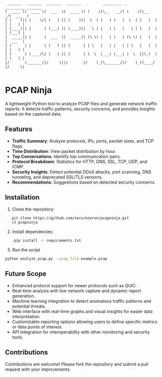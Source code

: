 ```
 _______  _______  _______  _______  _       _________ _       _________ _______ 
(  ____ )(  ____ \(  ___  )(  ____ )( (    /|\__   __/( (    /|\__    _/(  ___  )
| (    )|| (    \/| (   ) || (    )||  \  ( |   ) (   |  \  ( |   )  (  | (   ) |
| (____)|| |      | (___) || (____)||   \ | |   | |   |   \ | |   |  |  | (___) |
|  _____)| |      |  ___  ||  _____)| (\ \) |   | |   | (\ \) |   |  |  |  ___  |
| (      | |      | (   ) || (      | | \   |   | |   | | \   |   |  |  | (   ) |
| )      | (____/\| )   ( || )      | )  \  |___) (___| )  \  ||\_)  )  | )   ( |
|/       (_______/|/     \||/       |/    )_)\_______/|/    )_)(____/   |/     \|
                                                                                 
```
                                                                                 


# PCAP Ninja

A lightweight Python tool to analyze PCAP files and generate network traffic reports. It detects traffic patterns, security concerns, and provides insights based on the captured data.

## Features

- **Traffic Summary**: Analyze protocols, IPs, ports, packet sizes, and TCP flags.
- **Time Distribution**: View packet distribution by hour.
- **Top Conversations**: Identify top communication pairs.
- **Protocol Breakdown**: Statistics for HTTP, DNS, SSL, TCP, UDP, and ICMP.
- **Security Insights**: Detect potential DDoS attacks, port scanning, DNS tunneling, and deprecated SSL/TLS versions.
- **Recommendations**: Suggestions based on detected security concerns.

## Installation  
1. Clone the repository:

```bash
   git clone https://github.com/securezeron/pcapninja.git
   cd pcapninja
```

2. Install dependeciies:
```bash
    pip install -r requirements.txt
```

3. Run the script
```bash
python analyze_pcap.py --pcap_file example.pcap
```

## Future Scope
- Enhanced protocol support for newer protocols such as QUIC.
- Real-time analysis with live network capture and dynamic report generation.
- Machine learning integration to detect anomalous traffic patterns and potential threats.
- Web interface with real-time graphs and visual insights for easier data interpretation.
- Customizable reporting options allowing users to define specific metrics or data points of interest.
- API integration for interoperability with other monitoring and security tools.

## Contributions
Contributions are welcome! Please fork the repository and submit a pull request with your improvements.